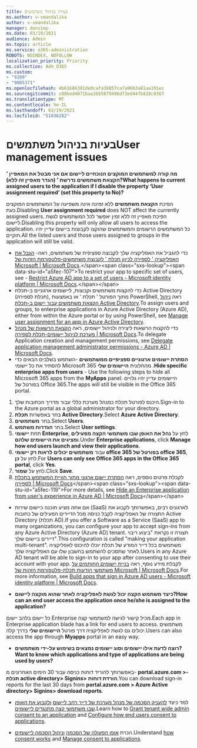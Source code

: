 ```yaml
---
title: בעיות בניהול משתמשים
ms.author: v-smandalika
author: v-smandalika
manager: dansimp
ms.date: 03/19/2021
audience: Admin
ms.topic: article
ms.service: o365-administration
ROBOTS: NOINDEX, NOFOLLOW
localization_priority: Priority
ms.collection: Adm_O365
ms.custom:
- "9209"
- "9005371"
ms.openlocfilehash: 4b61686381de0cafa38857ca7a96b3a81aa191ec
ms.sourcegitcommit: c08bed4071baa3bb5879496df3ed44fb828c8367
ms.translationtype: MT
ms.contentlocale: he-IL
ms.lasthandoff: 03/19/2021
ms.locfileid: "51036282"
---
```

# <a name="user-management-issues"></a><span data-ttu-id="a5fec-102">בעיות בניהול משתמשים</span><span class="sxs-lookup"><span data-stu-id="a5fec-102">User management issues</span></span>

<span data-ttu-id="a5fec-103">**מה קורה למשתמשים המוקצים הנוכחיים ליישום אם אני מבטל את המאפיין ' הקצאת משתמשים נדרשת ' (הגדר מאפיין זה ללא)?**</span><span class="sxs-lookup"><span data-stu-id="a5fec-103">**What happens to current assigned users to the application if I disable the property ‘User assignment required’ (set this property to No)?**</span></span>

<span data-ttu-id="a5fec-104">הפיכת **הקצאת משתמשים** ללא זמינה אינה משפיעה על המשתמשים המוקצים כעת.</span><span class="sxs-lookup"><span data-stu-id="a5fec-104">Disabling **User assignment required** does NOT affect the currently assigned users.</span></span> <span data-ttu-id="a5fec-105">הפיכת מאפיין זה ללא זמין יאפשר לכל המשתמשים לגשת ליישום.</span><span class="sxs-lookup"><span data-stu-id="a5fec-105">Disabling this property will only allow all users to access the application.</span></span> <span data-ttu-id="a5fec-106">כל המשתמשים הרשומים והמשתמשים שהוקצו לקבוצות ביישום עדיין יהיו חוקיים.</span><span class="sxs-lookup"><span data-stu-id="a5fec-106">All the listed users and those users assigned to groups in the application will still be valid.</span></span>

- <span data-ttu-id="a5fec-107">כדי להגביל את האפליקציה שלך לקבוצה ספציפית של משתמשים, ראה- [הגבל את האפליקציה ' לספירה לכיוון תכלת ' לקבוצת משתמשים-פלטפורמת הזהות של Microsoft | Microsoft Docs](https://docs.microsoft.com/azure/active-directory/develop/howto-restrict-your-app-to-a-set-of-users#:~:text=Select%20the%20application%20you%20want%2cand%20set%20it%20to%20Yes.).</span><span class="sxs-lookup"><span data-stu-id="a5fec-107">To restrict your app to specific set of users, see - [Restrict Azure AD app to a set of users - Microsoft identity platform | Microsoft Docs](https://docs.microsoft.com/azure/active-directory/develop/howto-restrict-your-app-to-a-set-of-users#:~:text=Select%20the%20application%20you%20want%2cand%20set%20it%20to%20Yes.).</span></span>
- <span data-ttu-id="a5fec-108">כדי להקצות משתמשים וקבוצות, ליישומים ארגוניים ב-תכלת Active Directory (תכלת לספירה), מתוך הפורטל ' תכלת ' או באמצעות PowerShell, ראה [ניהול הקצאת משתמשים עבור יישום ב-תכלת Active Directory](https://docs.microsoft.com/azure/active-directory/manage-apps/assign-user-or-group-access-portal).</span><span class="sxs-lookup"><span data-stu-id="a5fec-108">To assign users and groups, to enterprise applications in Azure Active Directory (Azure AD), either from within the Azure portal or by using PowerShell, see [Manage user assignment for an app in Azure Active Directory](https://docs.microsoft.com/azure/active-directory/manage-apps/assign-user-or-group-access-portal).</span></span>
- <span data-ttu-id="a5fec-109">כדי להקצות הרשאות ליצירה ולניהול יישומים, ראה [הקצאת הרשאות של מנהל מערכת לניהול יישומים-תכלת לספירה | Microsoft Docs](https://docs.microsoft.com/azure/active-directory/roles/delegate-app-roles).</span><span class="sxs-lookup"><span data-stu-id="a5fec-109">To delegate Application creation and management permissions, see [Delegate application management administrator permissions - Azure AD | Microsoft Docs](https://docs.microsoft.com/azure/active-directory/roles/delegate-app-roles).</span></span>
- <span data-ttu-id="a5fec-110">**הסתרת יישומים ארגוניים ספציפיים ממשתמשים** -השתמש בשלבים הבאים כדי להסתיר את כל יישומי Microsoft 365 מהחלונית **היישומים שלי** .</span><span class="sxs-lookup"><span data-stu-id="a5fec-110">**Hide specific enterprise apps from users** - Use the following steps to hide all Microsoft 365 apps from the **MyApps** panel.</span></span> <span data-ttu-id="a5fec-111">היישומים עדיין יהיו גלויים בפורטל של Office 365.</span><span class="sxs-lookup"><span data-stu-id="a5fec-111">The apps will still be visible in the Office 365 portal.</span></span>

 1. <span data-ttu-id="a5fec-112">היכנס לפורטל תכלת כמנהל מערכת כללי עבור מדריך הכתובות שלך.</span><span class="sxs-lookup"><span data-stu-id="a5fec-112">Sign-in to the Azure portal as a global administrator for your directory.</span></span> 
 2. <span data-ttu-id="a5fec-113">בחר באפשרות **תכלת Active Directory**.</span><span class="sxs-lookup"><span data-stu-id="a5fec-113">Select **Azure Active Directory**.</span></span> 
 3. <span data-ttu-id="a5fec-114">בחר **משתמשים**.</span><span class="sxs-lookup"><span data-stu-id="a5fec-114">Select **Users**.</span></span> 
 4. <span data-ttu-id="a5fec-115">בחר **הגדרות משתמש**.</span><span class="sxs-lookup"><span data-stu-id="a5fec-115">Select **User settings**.</span></span> 
 5. <span data-ttu-id="a5fec-116">תחת **יישומי Enterprise**, לחץ על **נהל את האופן שבו משתמשי הקצה מפעילים ומציגים את היישומים שלהם**.</span><span class="sxs-lookup"><span data-stu-id="a5fec-116">Under **Enterprise applications**, click **Manage how end users launch and view their applications**.</span></span> 
 6. <span data-ttu-id="a5fec-117">עבור **משתמשים יכולים לראות רק יישומי office 365 בפורטל של office 365**, לחץ על **כן**.</span><span class="sxs-lookup"><span data-stu-id="a5fec-117">For **Users can only see Office 365 apps in the Office 365 portal**, click **Yes**.</span></span> 
 7. <span data-ttu-id="a5fec-118">לחץ על **שמור**.</span><span class="sxs-lookup"><span data-stu-id="a5fec-118">Click **Save**.</span></span> 
 8. <span data-ttu-id="a5fec-119">לקבלת פרטים נוספים, ראה [הסתרת יישום ארגוני מתוך חוויית המשתמש בתכלת לספירה | Microsoft Docs](https://docs.microsoft.com/azure/active-directory/manage-apps/hide-application-from-user-portal#:~:text=%20Hide%20an%20application%20from%20the%20end%20user,6%20Click%20Properties.%207%20Click%20Save.%20See%20More.)</span><span class="sxs-lookup"><span data-stu-id="a5fec-119">For more details, see [Hide an Enterprise application from user's experience in Azure AD | Microsoft Docs](https://docs.microsoft.com/azure/active-directory/manage-apps/hide-application-from-user-portal#:~:text=%20Hide%20an%20application%20from%20the%20end%20user,6%20Click%20Properties.%207%20Click%20Save.%20See%20More.)</span></span>

- <span data-ttu-id="a5fec-120">אם אתה מציע תוכנה כיישום שירות (SaaS) לארגונים רבים, באפשרותך לקבוע את התצורה של האפליקציה לקבל כניסה מכל הדיירים הפעילים של כתובות Active Directory (תכלת AD).</span><span class="sxs-lookup"><span data-stu-id="a5fec-120">If you offer a Software as a Service (SaaS) app to many organizations, you can configure your app to accept sign-ins from any Azure Active Directory (Azure AD) tenant.</span></span> <span data-ttu-id="a5fec-121">תצורה זו נקראת "ביצוע ריבוי דיירים ביישום שלך".</span><span class="sxs-lookup"><span data-stu-id="a5fec-121">This configuration is called "making your application multi-tenant".</span></span> <span data-ttu-id="a5fec-122">משתמשים בכל דייר המודע של תכלת יוכלו להיכנס לאפליקציה לאחר שתסכים להשתמש בחשבון שלו עם האפליקציה שלך.</span><span class="sxs-lookup"><span data-stu-id="a5fec-122">Users in any Azure AD tenant will be able to sign-in to your app after consenting to use their account with your app.</span></span> <span data-ttu-id="a5fec-123">לקבלת מידע נוסף, ראה [בניית יישומים החותמים על משתמשי הודעות תכלת-פלטפורמת הזהות של Microsoft | Microsoft Docs](https://docs.microsoft.com/azure/active-directory/develop/howto-convert-app-to-be-multi-tenant).</span><span class="sxs-lookup"><span data-stu-id="a5fec-123">For more information, see [Build apps that sign in Azure AD users - Microsoft identity platform | Microsoft Docs](https://docs.microsoft.com/azure/active-directory/develop/howto-convert-app-to-be-multi-tenant).</span></span>

- <span data-ttu-id="a5fec-124">**כיצד משתמש הקצה יכול לגשת לאפליקציה לאחר שהוא מוקצה ליישום?**</span><span class="sxs-lookup"><span data-stu-id="a5fec-124">**How can an end user access the application once he/she is assigned to the application?**</span></span>

<span data-ttu-id="a5fec-125">כל יישום בלהב יישום Enterprise מכיל קישור לגישה למשתמשי קצה.</span><span class="sxs-lookup"><span data-stu-id="a5fec-125">Each app in Enterprise application blade has a link for end users to access.</span></span> <span data-ttu-id="a5fec-126">משתמשים יכולים גם לגשת לאפליקציה דרך פורטל **היישומים שלי** בדרך קלה.</span><span class="sxs-lookup"><span data-stu-id="a5fec-126">Users can also access the app through **Myapps** portal in an easy way.</span></span>

- <span data-ttu-id="a5fec-127">**רוצה לדעת אילו יישומים וסוג יישומים נמצאים בשימוש על-ידי משתמשים?**</span><span class="sxs-lookup"><span data-stu-id="a5fec-127">**Want to know which applications and type of applications are being used by users?**</span></span>

<span data-ttu-id="a5fec-128">באפשרותך להוריד דוחות כניסה עבור 30 הימים האחרונים מ- **portal.azure.com >-תכלת active directory> Signins> הורדת דוחות**.</span><span class="sxs-lookup"><span data-stu-id="a5fec-128">You can download sign-in reports for the last 30 days from **portal.azure.com > Azure Active directory> Signins> download reports**.</span></span>

- <span data-ttu-id="a5fec-129">למד כיצד [להעניק הסכמה של מנהל מערכת של דייר רחב ליישום](https://docs.microsoft.com/azure/active-directory/manage-apps/grant-admin-consent) [ולקבוע את האופן שבו משתמשי קצה מתנגדים ליישומים](https://docs.microsoft.com/azure/active-directory/manage-apps/configure-user-consent).</span><span class="sxs-lookup"><span data-stu-id="a5fec-129">Learn how to [Grant tenant wide admin consent to an application](https://docs.microsoft.com/azure/active-directory/manage-apps/grant-admin-consent) and [Configure how end users consent to applications](https://docs.microsoft.com/azure/active-directory/manage-apps/configure-user-consent).</span></span>

- <span data-ttu-id="a5fec-130">הכרת [אופן הפעולה של הסכמה](https://docs.microsoft.com/azure/active-directory/develop/v2-permissions-and-consent) [וניהול הסכמה ליישומים](https://docs.microsoft.com/azure/active-directory/manage-apps/manage-consent-requests).</span><span class="sxs-lookup"><span data-stu-id="a5fec-130">Understand [how consent works](https://docs.microsoft.com/azure/active-directory/develop/v2-permissions-and-consent) and [Manage consent to applications](https://docs.microsoft.com/azure/active-directory/manage-apps/manage-consent-requests).</span></span>


